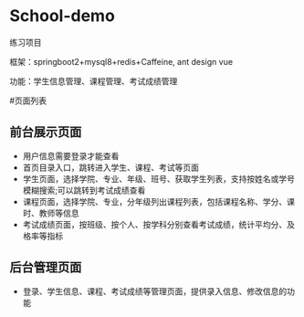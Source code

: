 # School-demo
练习项目

框架：springboot2+mysql8+redis+Caffeine, ant design vue

功能：学生信息管理、课程管理、考试成绩管理

#页面列表

## 前台展示页面
- 用户信息需要登录才能查看
- 首页目录入口，跳转进入学生、课程、考试等页面
- 学生页面，选择学院、专业、年级、班号、获取学生列表，支持按姓名或学号模糊搜索;可以跳转到考试成绩查看
- 课程页面，选择学院、专业，分年级列出课程列表，包括课程名称、学分、课时、教师等信息
- 考试成绩页面，按班级、按个人、按学科分别查看考试成绩，统计平均分、及格率等指标

## 后台管理页面

- 登录、学生信息、课程、考试成绩等管理页面，提供录入信息、修改信息的功能
